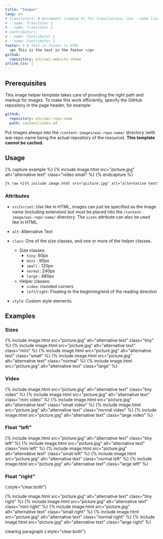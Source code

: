 ```yaml
---
title: "Images"
lang: en
# translators: # Uncomment (remove #) for translations, one - name line per translator.
# - name: Translator 1
# - name: Translator 2
# contributors:
# - name: Contributor 1
# - name: Contributor 2
footer: > # Text in footer in HTML
  <p> This is the text in the footer </p>
github:
  repository: w3c/wai-website-theme
inline_css: |
---
```


## Prerequisites

This image helper template takes care of providing the right path and markup for images. To make this work efficiently, specify the GitHub repository in the page header, for example:

```yaml
github:
  repository: w3c/wai-repo-name
  path: content/index.md
```

Put images always into the `/content-images/wai-repo-name/` directory (with wai-repo-name being the actual repository of the resource). **This template cannot be cached.**

## Usage

{% capture example %}
{% include image.html src="picture.jpg" alt="alternative text" class="video small" %}
{% endcapture %}

```md
{% raw %}{% include image.html src="picture.jpg" alt="alternative text" class="someclass" %}{% endraw %}
```

### Attributes

* `src`/`srcset`: Use like in HTML, images can just be specified as the image name (including extension) but must be placed into the `/content-image/wai-repo-name/` directory. The `sizes` attribute can also be used like in HTML.

* `alt`: Alternative Text

* `class`: One of the size classes, and one or more of the helper classes.
  - Size classes:
    + `tiny`: 60px
    + `mini`  :  90px
    + `small` : 120px
    + `normal`: 240px
    + `large` : 480px
  - Helper classes:
    + `video`: rounded corners
    + `left`/`right`: Floating to the beginning/end of the reading direction

* `style`: Custom style elements.

## Examples

### Sizes

{% include image.html src="picture.jpg" alt="alternative text" class="tiny" %}
{% include image.html src="picture.jpg" alt="alternative text" class="mini" %}
{% include image.html src="picture.jpg" alt="alternative text" class="small" %}
{% include image.html src="picture.jpg" alt="alternative text" class="normal" %}
{% include image.html src="picture.jpg" alt="alternative text" class="large" %}

### Video

{% include image.html src="picture.jpg" alt="alternative text" class="tiny video" %}
{% include image.html src="picture.jpg" alt="alternative text" class="mini video" %}
{% include image.html src="picture.jpg" alt="alternative text" class="small video" %}
{% include image.html src="picture.jpg" alt="alternative text" class="normal video" %}
{% include image.html src="picture.jpg" alt="alternative text" class="large video" %}

### Float “left”

{% include image.html src="picture.jpg" alt="alternative text" class="tiny left" %}
{% include image.html src="picture.jpg" alt="alternative text" class="mini left" %}
{% include image.html src="picture.jpg" alt="alternative text" class="small left" %}
{% include image.html src="picture.jpg" alt="alternative text" class="normal left" %}
{% include image.html src="picture.jpg" alt="alternative text" class="large left" %}

### Float “right”
{:style="clear:both"}

{% include image.html src="picture.jpg" alt="alternative text" class="tiny right" %}
{% include image.html src="picture.jpg" alt="alternative text" class="mini right" %}
{% include image.html src="picture.jpg" alt="alternative text" class="small right" %}
{% include image.html src="picture.jpg" alt="alternative text" class="normal right" %}
{% include image.html src="picture.jpg" alt="alternative text" class="large right" %}

clearing paragraph
{:style="clear:both"}
